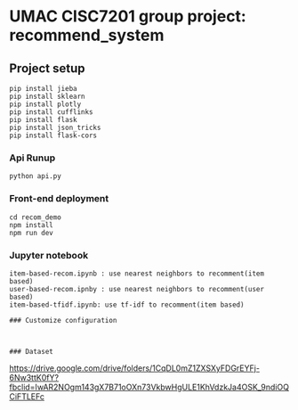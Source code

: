 # UMAC CISC7201 group project: recommend_system

## Project setup
```
pip install jieba
pip install sklearn
pip install plotly
pip install cufflinks
pip install flask
pip install json_tricks
pip install flask-cors
```

### Api Runup
```
python api.py
```

### Front-end deployment
```
cd recom_demo
npm install
npm run dev
```

### Jupyter notebook
```
item-based-recom.ipynb : use nearest neighbors to recomment(item based)
user-based-recom.ipnby : use nearest neighbors to recomment(user based)
item-based-tfidf.ipynb: use tf-idf to recomment(item based)

### Customize configuration



### Dataset 
```
https://drive.google.com/drive/folders/1CqDL0mZ1ZXSXyFDGrEYFj-6Nw3ttK0fY?fbclid=IwAR2NOgm143gX7B71oOXn73VkbwHgULE1KhVdzkJa4OSK_9ndiOQCiFTLEFc
```

